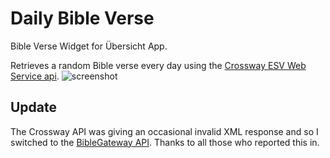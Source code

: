 # Daily Bible Verse
Bible Verse Widget for Übersicht App.

Retrieves a random Bible verse every day using the [Crossway ESV Web Service api](http://www.esvapi.org/).
![screenshot](screenshot.png)

## Update
The Crossway API was giving an occasional invalid XML response and so I switched to the [BibleGateway API](https://www.biblegateway.com/usage/votd/docs/api.php). Thanks to all those who reported this in.  
